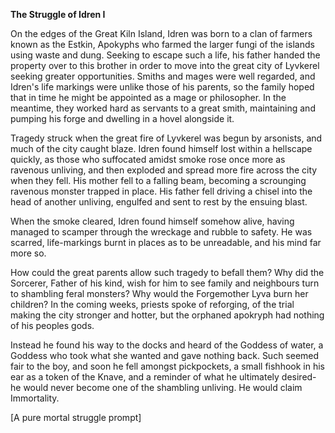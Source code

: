 **The Struggle of Idren I**

On the edges of the Great Kiln Island, Idren was born to a clan of farmers known as the Estkin, Apokyphs who farmed the larger fungi of the islands using waste and dung. Seeking to escape such a life, his father handed the property over to this brother in order to move into the great city of Lyvkerel seeking greater opportunities. Smiths and mages were well regarded, and Idren's life markings were unlike those of his parents, so the family hoped that in time he might be appointed as a mage or philosopher. In the meantime, they worked hard as servants to a great smith, maintaining and pumping his forge and dwelling in a hovel alongside it.

Tragedy struck when the great fire of Lyvkerel was begun by arsonists, and much of the city caught blaze. Idren found himself lost within a hellscape quickly, as those who suffocated amidst smoke rose once more as ravenous unliving, and then exploded and spread more fire across the city when they fell. His mother fell to a falling beam, becoming a scrounging ravenous monster trapped in place. His father fell driving a chisel into the head of another unliving, engulfed and sent to rest by the ensuing blast.

When the smoke cleared, Idren found himself somehow alive, having managed to scamper through the wreckage and rubble to safety. He was scarred, life-markings burnt in places as to be unreadable, and his mind far more so.

How could the great parents allow such tragedy to befall them? Why did the Sorcerer, Father of his kind, wish for him to see family and neighbours turn to shambling feral monsters? Why would the Forgemother Lyva burn her children? In the coming weeks, priests spoke of reforging, of the trial making the city stronger and hotter, but the orphaned apokryph had nothing of his peoples gods.

Instead he found his way to the docks and heard of the Goddess of water, a Goddess who took what she wanted and gave nothing back. Such seemed fair to the boy, and soon he fell amongst pickpockets, a small fishhook in his ear as a token of the Knave, and a reminder of what he ultimately desired- he would never become one of the shambling unliving. He would claim Immortality.

\[A pure mortal struggle prompt\]